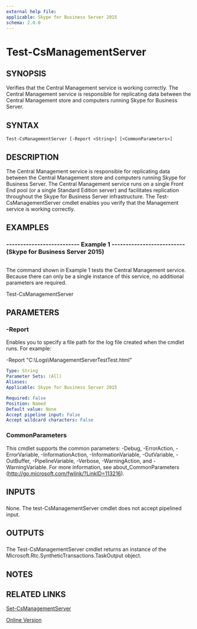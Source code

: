 ```yaml
---
external help file: 
applicable: Skype for Business Server 2015
schema: 2.0.0
---
```


# Test-CsManagementServer

## SYNOPSIS
Verifies that the Central Management service is working correctly.
The Central Management service is responsible for replicating data between the Central Management store and computers running Skype for Business Server.

## SYNTAX

```
Test-CsManagementServer [-Report <String>] [<CommonParameters>]
```

## DESCRIPTION
The Central Management service is responsible for replicating data between the Central Management store and computers running Skype for Business Server.
The Central Management service runs on a single Front End pool (or a single Standard Edition server) and facilitates replication throughout the Skype for Business Server infrastructure.
The Test-CsManagementServer cmdlet enables you verify that the Management service is working correctly.

## EXAMPLES

### -------------------------- Example 1 -------------------------- (Skype for Business Server 2015)
```

```

The command shown in Example 1 tests the Central Management service.
Because there can only be a single instance of this service, no additional parameters are required.

Test-CsManagementServer

## PARAMETERS

### -Report
Enables you to specify a file path for the log file created when the cmdlet runs.
For example:

-Report "C:\Logs\ManagementServerTestTest.html"

```yaml
Type: String
Parameter Sets: (All)
Aliases: 
Applicable: Skype for Business Server 2015

Required: False
Position: Named
Default value: None
Accept pipeline input: False
Accept wildcard characters: False
```

### CommonParameters
This cmdlet supports the common parameters: -Debug, -ErrorAction, -ErrorVariable, -InformationAction, -InformationVariable, -OutVariable, -OutBuffer, -PipelineVariable, -Verbose, -WarningAction, and -WarningVariable. For more information, see about_CommonParameters (http://go.microsoft.com/fwlink/?LinkID=113216).

## INPUTS

###  
None.
The test-CsManagementServer cmdlet does not accept pipelined input.

## OUTPUTS

###  
The Test-CsManagementServer cmdlet returns an instance of the Microsoft.Rtc.SyntheticTransactions.TaskOutput object.

## NOTES

## RELATED LINKS

[Set-CsManagementServer]()

[Online Version](http://technet.microsoft.com/EN-US/library/bdeec5b0-3e7e-4098-acd8-9ec5849f4871(OCS.16).aspx)

